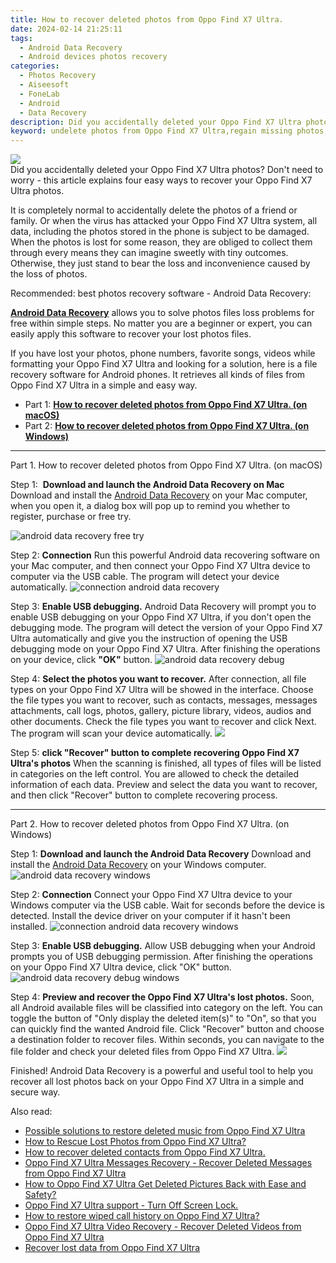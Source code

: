 ```yaml
---
title: How to recover deleted photos from Oppo Find X7 Ultra.
date: 2024-02-14 21:25:11
tags: 
  - Android Data Recovery
  - Android devices photos recovery
categories: 
  - Photos Recovery
  - Aiseesoft
  - FoneLab
  - Android
  - Data Recovery
description: Did you accidentally deleted your Oppo Find X7 Ultra photos? Don't need to worry - this article explains four easy ways to recover your Oppo Find X7 Ultra photos.
keyword: undelete photos from Oppo Find X7 Ultra,regain missing photos,Oppo Find X7 Ultra photos recovery,restore deleted photos on Oppo Find X7 Ultra,retrieve wiped photos Oppo Find X7 Ultra,recover lost photos from Oppo Find X7 Ultra,how to recover photos Oppo Find X7 Ultra,how to retrieve photos from Oppo Find X7 Ultra,how can i find my deleted photos Oppo Find X7 Ultra,get back deleted photos from Oppo Find X7 Ultra android,Oppo Find X7 Ultra photos disappeared,how to get the photos back on Oppo Find X7 Ultra
---
```


<img src="https://img0mobiles.techidaily.com/images/best-assets/devices/oppo/oppo-find-x7-ultra/2.jpg" class="atpl-imgstyle"  />

<div class="atpl-content atpl-for-fonelab-android recover-photos">

<div class="atpl-post-description-part-1">
Did you accidentally deleted your Oppo Find X7 Ultra photos? Don't need to worry - this article explains four easy ways to recover your Oppo Find X7 Ultra photos.
</div>



<div class="atpl-post-description-part-2">
<div class="tpl-content-sub-paragraph-normal">
  <p>
    It is completely normal to accidentally delete the photos of a friend or family. Or when the virus has attacked your Oppo Find X7 Ultra system, all data, including the photos stored in the phone is subject to be damaged. When the photos is lost for some reason, they are obliged to collect them through every means they can imagine sweetly with tiny outcomes. Otherwise, they just stand to bear the loss and inconvenience caused by the loss of photos.
  </p>
</div>
</div>

<div class="atpl-post-description-part-3">
<div class="tpl-content-sub-paragraph-title">
  Recommended: best photos recovery software - Android Data Recovery:
</div>
<div class="tpl-content-sub-paragraph-content">
  <p>
    <a href="https://tools.techidaily.com/aiseesoft-android-data-recovery/" target="_blank" rel="noopener"><strong>Android Data Recovery</strong></a> allows you to solve photos files loss problems for free within simple steps. No matter you are a beginner or expert, you can easily apply this software to recover your lost photos files.
  </p>
</div>
<div class="tpl-content-sub-paragraph-content">
    <p>
      If you have lost your photos, phone numbers, favorite songs, videos while formatting your Oppo Find X7 Ultra and looking for a solution, here is a file recovery software for Android phones. It retrieves all kinds of files from Oppo Find X7 Ultra in a simple and easy way.
    </p>
</div>
</div>

<ul>
  <li>Part 1: <strong><a href="#p1"> How to recover deleted photos from Oppo Find X7 Ultra.  (on macOS)</a></strong></li>
  <li>Part 2: <strong><a href="#p2"> How to recover deleted photos from Oppo Find X7 Ultra.  (on Windows)</a></strong></li>
</ul>




<!-- Part 1 -->
<a id="p1" name="p1" ></a><hr>

<div>
  <span class="atpl-step-part-style">Part 1. How to recover deleted photos from Oppo Find X7 Ultra. (on macOS)</span>
</div>  

<span class="atpl-stepstyle-a"><span>Step 1: </span></span> <strong>Download and launch the Android Data Recovery on Mac</strong>
Download and install the <a href="https://tools.techidaily.com/aiseesoft-android-data-recovery/" target="_blank" rel="noopener">Android Data Recovery</a> on your Mac computer, when you open it, a dialog box will pop up to remind you whether to register, purchase or free try.

<img src="https://tools.techidaily.com/images/apps/aiseesoft/android-data-recovery/mac-free-try.png" class="atpl-imgstyle" alt="android data recovery free try" />

<span class="atpl-stepstyle-a"><span>Step 2: </span></span> <strong>Connection</strong>
Run this powerful Android data recovering software on your Mac computer, and then connect your Oppo Find X7 Ultra device to computer via the USB cable. The program will detect your device automatically.
<img src="https://tools.techidaily.com/images/apps/aiseesoft/android-data-recovery/mac-connection-interface.jpg" class="atpl-imgstyle" alt="connection android data recovery" />

<span class="atpl-stepstyle-a"><span>Step 3: </span></span> <strong>Enable USB debugging.</strong>
Android Data Recovery will prompt you to enable USB debugging on your Oppo Find X7 Ultra, if you don't open the debugging mode. The program will detect the version of your Oppo Find X7 Ultra automatically and give you the instruction of opening the USB debugging mode on your Oppo Find X7 Ultra. After finishing the operations on your device, click <strong>"OK"</strong> button.
<img src="https://tools.techidaily.com/images/apps/aiseesoft/android-data-recovery/mac-android-usb-debug.jpg"  class="atpl-imgstyle" alt="android data recovery debug" />

<span class="atpl-stepstyle-a"><span>Step 4: </span></span> <strong>Select the photos you want to recover.</strong>
After connection, all file types on your Oppo Find X7 Ultra will be showed in the interface. Choose the file types you want to recover, such as contacts, messages, messages attachments, call logs, photos, gallery, picture library, videos, audios and other documents. Check the file types you want to recover and click Next. The program will scan your device automatically.
<img src="https://tools.techidaily.com/images/apps/aiseesoft/android-data-recovery/mac-choose-type-photos.jpg" class="atpl-imgstyle"  />

<span class="atpl-stepstyle-a"><span>Step 5: </span></span> <strong>click "Recover" button to  complete recovering Oppo Find X7 Ultra's photos</strong>
When the scanning is finished, all types of files will be listed in categories on the left control. You are allowed to check the detailed information of each data. Preview and select the data you want to recover, and then click "Recover" button to complete recovering process.


<a id="p2" name="p2"></a><hr>

<!-- Part 2 -->
<div>
  <span class="atpl-step-part-style">Part 2. How to recover deleted photos from Oppo Find X7 Ultra. (on Windows)</span>
</div>

<span class="atpl-stepstyle-a"><span>Step 1: </span></span> <strong>Download and launch the Android Data Recovery</strong>
Download and install the <a href="https://tools.techidaily.com/aiseesoft-android-data-recovery/" target="_blank" rel="noopener">Android Data Recovery</a> on your Windows computer.
<img src="https://tools.techidaily.com/images/apps/aiseesoft/android-data-recovery/win-start-interface.png"  class="atpl-imgstyle" alt="android data recovery windows" />

<span class="atpl-stepstyle-a"><span>Step 2: </span></span> <strong>Connection</strong>
Connect your Oppo Find X7 Ultra device to your Windows computer via the USB cable. Wait for seconds before the device is detected. Install the device driver on your computer if it hasn't been installed.
<img src="https://tools.techidaily.com/images/apps/aiseesoft/android-data-recovery/win-connection-interface.png" class="atpl-imgstyle" alt="connection android data recovery windows" />

<span class="atpl-stepstyle-a"><span>Step 3: </span></span> <strong>Enable USB debugging.</strong>
Allow USB debugging when your Android prompts you of USB debugging permission. After finishing the operations on your Oppo Find X7 Ultra device, click "OK" button.
<img src="https://tools.techidaily.com/images/apps/aiseesoft/android-data-recovery/win-android-usb-debug.png" class="atpl-imgstyle" alt="android data recovery debug windows" />

<span class="atpl-stepstyle-a"><span>Step 4: </span></span> <strong>Preview and recover the Oppo Find X7 Ultra's lost photos.</strong>
Soon, all Android available files will be classified into category on the left. You can toggle the button of "Only display the deleted item(s)" to "On", so that you can quickly find the wanted Android file. Click "Recover" button and choose a destination folder to recover files. Within seconds, you can navigate to the file folder and check your deleted files from Oppo Find X7 Ultra.
<img src="https://tools.techidaily.com/images/apps/aiseesoft/android-data-recovery/win-recover-photos.png" class="atpl-imgstyle"  />

<div class="atpl-post-description-part-4">
<div class="tpl-content-sub-paragraph-normal">
  <p>
    Finished! Android Data Recovery is a powerful and useful tool to help you recover all lost photos back on your Oppo Find X7 Ultra in a simple and secure way.
  </p>
</div>
</div>

<ins class="adsbygoogle"
     style="display:block"
     data-ad-client="ca-pub-7571918770474297"
     data-ad-slot="8358498916"
     data-ad-format="auto"
     data-full-width-responsive="true"></ins>

<span class="atpl-alsoreadstyle">Also read:</span>
<div><ul>
<li><a href="/possible-solutions-to-restore-deleted-music-from-oppo-find-x7-ultra-by-fonelab-android-recover-music/" target="_blank" rel="noopener"><u>Possible solutions to restore deleted music from Oppo Find X7 Ultra</u></a></li>
<li><a href="/how-to-rescue-lost-photos-from-oppo-find-x7-ultra-by-fonelab-android-recover-photos/" target="_blank" rel="noopener"><u>How to Rescue Lost Photos from Oppo Find X7 Ultra?</u></a></li>
<li><a href="/how-to-recover-deleted-contacts-from-oppo-find-x7-ultra-by-fonelab-android-recover-contacts/" target="_blank" rel="noopener"><u>How to recover deleted contacts from Oppo Find X7 Ultra.</u></a></li>
<li><a href="/oppo-find-x7-ultra-messages-recovery-recover-deleted-messages-from-oppo-find-x7-ultra-by-fonelab-android-recover-messages/" target="_blank" rel="noopener"><u>Oppo Find X7 Ultra Messages Recovery - Recover Deleted Messages from Oppo Find X7 Ultra</u></a></li>
<li><a href="/how-to-oppo-find-x7-ultra-get-deleted-pictures-back-with-ease-and-safety-by-fonelab-android-recover-pictures/" target="_blank" rel="noopener"><u>How to Oppo Find X7 Ultra Get Deleted Pictures Back with Ease and Safety?</u></a></li>
<li><a href="/oppo-find-x7-ultra-support-turn-off-screen-lock-by-drfone-android-unlock-android-unlock/" target="_blank" rel="noopener"><u>Oppo Find X7 Ultra support - Turn Off Screen Lock.</u></a></li>
<li><a href="/how-to-restore-wiped-call-history-on-oppo-find-x7-ultra-by-fonelab-android-recover-call-logs/" target="_blank" rel="noopener"><u>How to restore wiped call history on Oppo Find X7 Ultra?</u></a></li>
<li><a href="/oppo-find-x7-ultra-video-recovery-recover-deleted-videos-from-oppo-find-x7-ultra-by-fonelab-android-recover-video/" target="_blank" rel="noopener"><u>Oppo Find X7 Ultra Video Recovery - Recover Deleted Videos from Oppo Find X7 Ultra</u></a></li>
<li><a href="/recover-lost-data-from-oppo-find-x7-ultra-by-fonelab-android-recover-data/" target="_blank" rel="noopener"><u>Recover lost data from Oppo Find X7 Ultra</u></a></li>
</ul></div>

</div>
